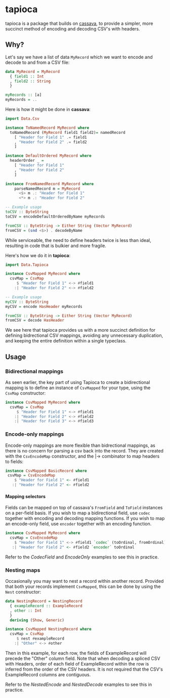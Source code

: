 # tapioca

tapioca is a package that builds on [cassava](http://hackage.haskell.org/package/cassava), to provide a simpler, more succinct method of encoding and decoding CSV's with headers.

## Why?
Let's say we have a list of data `MyRecord` which we want to encode and decode to and from a CSV file:

```haskell
data MyRecord = MyRecord
  { field1 :: Int
  , field2 :: String
  }

myRecords :: [a]
myRecords = ..
```

Here is how it might be done in **cassava**:

```haskell
import Data.Csv

instance ToNamedRecord MyRecord where
  toNamedRecord (MyRecord field1 field2)= namedRecord
    [ "Header for Field 1" .= field1
    , "Header for Field 2" .= field2
    ]

instance DefaultOrdered MyRecord where
  headerOrder _ =
    [ "Header for Field 1"
    , "Header for Field 2"
    ]

instance FromNamedRecord MyRecord where
    parseNamedRecord m = MyRecord
      <$> m .: "Header for Field 1"
      <*> m .: "Header for Field 2"

-- Example usage
toCSV :: ByteString
toCSV = encodeDefaultOrderedByName myRecords

fromCSV :: ByteString -> Either String (Vector MyRecord)
fromCSV = (snd <$>) . decodeByName
```

While serviceable, the need to define headers twice is less than ideal, resulting in code that is bulkier and more fragile.

Here's how we do it in **tapioca**:

```haskell
import Data.Tapioca

instance CsvMapped MyRecord where
  csvMap = CsvMap
     $ "Header for Field 1" <-> #field1
    :| "Header for Field 2" <-> #field2

-- Example usage
myCSV :: ByteString
myCSV = encode HasHeader myRecords

fromCSV :: ByteString -> Either String (Vector MyRecord)
fromCSV = decode HasHeader
```

We see here that tapioca provides us with a more succinct definition for defining bidrectional CSV mappings, avoiding any unnecessary duplication, and keeping the entire definition within a single typeclass.

## Usage
### Bidirectional mappings
As seen earlier, the key part of using Tapioca to create a bidirectional mapping is to define an instance of `CsvMapped` for your type, using the `CsvMap` constructor:

```haskell
instance CsvMapped MyRecord where
  csvMap = CsvMap
     $ "Header for Field 1" <-> #field1
    :| "Header for Field 2" <-> #field2
    :| "Header for Field 3" <-> #field3

```

### Encode-only mappings
Encode-only mappings are more flexible than bidrectional mappings, as there is no concern for parsing a csv back into the record. They are created with the `CsvEncodeMap` constructor, and the |-> combinator to map headers to fields:

```haskell
instance CsvMapped BasicRecord where
 csvMap = CsvEncodeMap
    $ "Header for Field 1" <- #field1
   :| "Header for Field 2" <- #field2
```

#### Mapping selectors
Fields can be mapped on top of cassava's `FromField` and `ToField` instances on a per-field basis.
If you wish to map a bidirectional field, use `codec` together with encoding and decoding mapping functions.
If you wish to map an encode-only field, use `encoder` together with an encoding function.

```haskell
instance CsvMapped MyRecord where
  csvMap = CsvEncodeMap
    $ "Header for Field 1" <-> #field1 `codec` (toOrdinal, fromOrdinal)
   :| "Header for Field 2" <- #field2 `encoder` toOrdinal

```
Refer to the *CodecField* and *EncodeOnly* examples to see this in practice.

### Nesting maps
Occasionally you may want to nest a record within another record. Provided that both your records implement `CsvMapped`, this can be done by using the `Nest` constructor:

```haskell
data NestingRecord = NestingRecord
  { exampleRecord :: ExampleRecord
  , other :: Int
  }
  deriving (Show, Generic)

instance CsvMapped NestingRecord where
  csvMap = CsvMap
     $ nest #exampleRecord
    :| "Other" <-> #other

```
Then in this example, for each row, the fields of ExampleRecord will precede the "Other" column field.
Note that when decoding a spliced CSV with Headers, order of each field of ExampleRecord within the row is inferred from the order of the CSV headers.
It is not required that the CSV's ExampleRecord columns are contiguous.

Refer to the *NestedEncode* and *NestedDecode* examples to see this in practice.
